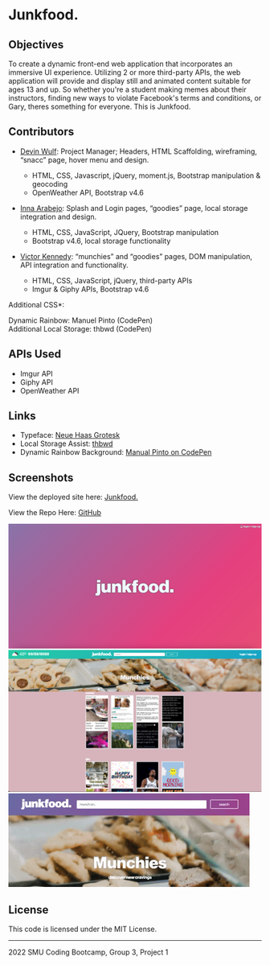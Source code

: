 # Junkfood.

## **Objectives**
To create a dynamic front-end web application that incorporates an immersive UI experience. Utilizing 2 or more third-party APIs, the web application will provide and display still and animated content suitable for ages 13 and up. So whether you're a student making memes about their instructors, finding new ways to violate Facebook's terms and conditions, or Gary, theres something for everyone. This is Junkfood.

## Contributors

* [Devin Wulf](https://github.com/wulfsounds): 
Project Manager; Headers, HTML Scaffolding, 
wireframing, “snacc” page, hover menu and design.
    - HTML, CSS, Javascript, jQuery, moment.js, 
	Bootstrap manipulation & geocoding
    - OpenWeather API, Bootstrap v4.6
* [Inna Arabejo](https://github.com/inna-arabejo):
Splash and Login pages, “goodies” page, local storage
integration and design.
    - HTML, CSS, JavaScript, JQuery, Bootstrap manipulation
    - Bootstrap v4.6, local storage functionality

* [Victor Kennedy](https://github.com/Victorini1): “munchies” and “goodies” pages, DOM manipulation,
API integration and functionality.
    - HTML, CSS, JavaScript, jQuery, third-party APIs
    - Imgur & Giphy APIs, Bootstrap v4.6

Additional CSS*:

Dynamic Rainbow: Manuel Pinto (CodePen)<br>
Additional Local Storage: thbwd (CodePen)


## APIs Used

* Imgur API
* Giphy API
* OpenWeather API

## Links

* Typeface: [Neue Haas Grotesk](https://fonts.adobe.com/designers/christian-schwartz)
* Local Storage Assist: [thbwd](https://codepen.io/thbwd/pen/qBKGwx)
* Dynamic Rainbow Background: [Manual Pinto on CodePen](https://codepen.io/P1N2O/pen/pyBNzX)

## Screenshots

View the deployed site here: [Junkfood.](https://wulfsounds.github.io/g3p-junkfood/)

View the Repo Here: [GitHub](https://github.com/wulfsounds/g3p-junkfood)

<img src="./assets/images/splash-screenshot.png" alt="splash-screenshot" />

<img src="./assets/images/junkfood-index-screenshot.png" alt="munchies-page" />

<img src="./assets/images/hover-menu.gif" alt="munchies-page" />

## License

This code is licensed under the MIT License.

------------------------------------------------------
2022 SMU Coding Bootcamp, Group 3, Project 1
